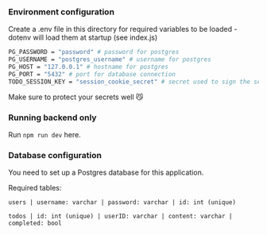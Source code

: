 ### Environment configuration
Create a .env file in this directory for required variables to be loaded - dotenv will load them at startup (see index.js)

```bash
PG_PASSWORD = "password" # password for postgres
PG_USERNAME = "postgres_username" # username for postgres
PG_HOST = "127.0.0.1" # hostname for postgres
PG_PORT = "5432" # port for database connection
TODO_SESSION_KEY = "session_cookie_secret" # secret used to sign the session cookie
```

Make sure to protect your secrets well 😼

### Running backend only
Run `npm run dev` here.

### Database configuration
You need to set up a Postgres database for this application.

Required tables:
```
users | username: varchar | password: varchar | id: int (unique)

todos | id: int (unique) | userID: varchar | content: varchar | completed: bool
```
